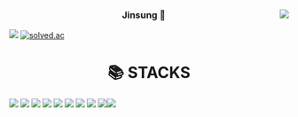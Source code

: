 <div align="center">
  
  <img align="right" src="https://github-readme-stats.vercel.app/api/top-langs/?username=seondal&theme=dracula&exclude_repo=clone-web-scrapper,clone-zoom&hide=Procfile&layout=compact&langs_count=8"/>

  
  ### Jinsung 🐾
  </div>
  
  <a href="https://suave-lilac-075.notion.site/fd0c2a204d8e4fd7b193800c20d5eda0?v=c62e2af146ed446a97b34c86c16d4835"><img src="https://img.shields.io/badge/Github Projects-000000?style=flat-square&logo=github&logoColor=white"/></a> 
  <a href="https://solved.ac/jinsung7605"><img alt="solved.ac" src="http://mazassumnida.wtf/api/mini/generate_badge?boj=jinsung7605"/></a>
 
  <div align=center><h1>📚 STACKS</h1></div>

<a><img src="https://img.shields.io/badge/HTML5-E34F26?style=for-the-badge&logo=java&logoColor=white"></a>
  <a><img src="https://img.shields.io/badge/CSS-1572B6?style=for-the-badge&logo=c%2B%2B&logoColor=white"></a>
  <a><img src="https://img.shields.io/badge/JAVASCRIPT-F7DF1E?style=for-the-badge&logo=c%2B%2B&logoColor=white"></a>
  <a><img src="https://img.shields.io/badge/PYTHON-3776AB?style=for-the-badge&logo=c%2B%2B&logoColor=white"></a>
  <a><img src="https://img.shields.io/badge/DJANGO-092E20?style=for-the-badge&logo=c%2B%2B&logoColor=white"></a>
  <a><img src="https://img.shields.io/badge/MYSQL-4479A1?style=for-the-badge&logo=c%2B%2B&logoColor=white"></a>
  <a><img src="https://img.shields.io/badge/LINUX-FCC624?style=for-the-badge&logo=c%2B%2B&logoColor=white"></a>
  <a><img src="https://img.shields.io/badge/GITHUB-181717?style=for-the-badge&logo=c%2B%2B&logoColor=white"></a>
  <a><img src="https://img.shields.io/badge/GIT-F05032?style=for-the-badge&logo=c%2B%2B&logoColor=white"></a><a><img src="https://img.shields.io/badge/CSS-00599C?style=for-the-badge&logo=c%2B%2B&logoColor=white"></a>
  
  <br>
